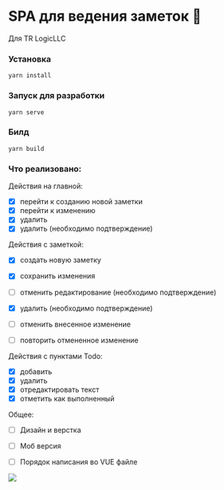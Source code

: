 # SPA для ведения заметок 📝

Для TR LogicLLC

### Установка
```
yarn install
```

### Запуск для разработки
```
yarn serve
```

### Билд
```
yarn build
```

### Что реализовано:

Действия на главной:

- [x] перейти к созданию новой заметки
- [x] перейти к изменению
- [x] удалить
- [x] удалить (необходимо подтверждение)

Действия с заметкой:

- [x] создать новую заметку
- [x] сохранить изменения
- [ ] отменить редактирование (необходимо подтверждение)
- [x] удалить (необходимо подтверждение)
- [ ] отменить внесенное изменение
- [ ] повторить отмененное изменение


Действия с пунктами Todo:

- [x] добавить
- [x] удалить
- [x] отредактировать текст
- [x] отметить как выполненный

Общее:

- [ ] Дизайн и верстка
- [ ] Моб версия
- [ ] Порядок написания во VUE файле



![](https://raw.githubusercontent.com/krnvsts/todo-notes/master/public/report.png)
